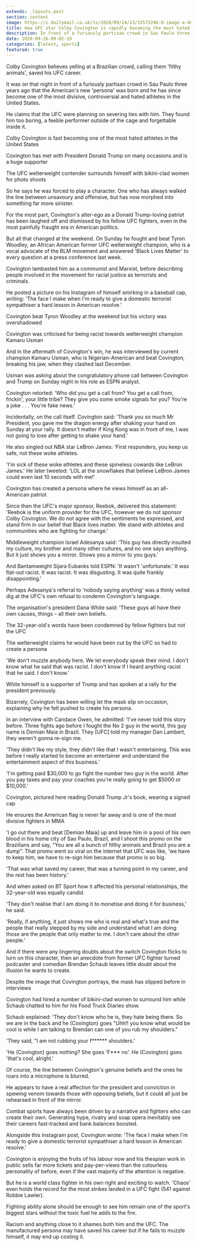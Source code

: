 ```yaml
---
extends: _layouts.post
section: content
image: https://i.dailymail.co.uk/1s/2020/09/24/13/33572246-0-image-a-46_1600950130786.jpg 
title: How UFC star Colby Covington is rapidly becoming the most hated athlete in the United States 
description: In front of a furiously partisan crowd in Sau Paulo three years ago Colby Covingtons new persona was born and he has since become one of the most divisive, and hated athletes in the US. 
date: 2020-09-26-09-02-19 
categories: [latest, sports] 
featured: true 
--- 
```

Colby Covington believes yelling at a Brazilian crowd, calling them 'filthy animals', saved his UFC career. 

It was on that night in front of a furiously partisan crowd in Sau Paulo three years ago that the American's new 'persona' was born and he has since become one of the most divisive, controversial and hated athletes in the United States. 

He claims that the UFC were planning on severing ties with him. They found him too boring, a feeble performer outside of the cage and forgettable inside it.

Colby Covington is fast becoming one of the most hated athletes in the United States 

Covington has met with President Donald Trump on many occasions and is a huge supporter

The UFC welterweight contender surrounds himself with bikini-clad women for photo shoots

So he says he was forced to play a character. One who has always walked the line between unsavoury and offensive, but has now morphed into something far more sinister. 

For the most part, Covington's alter-ego as a Donald Trump-loving patriot has been laughed off and dismissed by his fellow UFC fighters, even in the most painfully fraught era in American politics. 

But all that changed at the weekend. On Sunday he fought and beat Tyron Woodley, an African American former UFC welterweight champion, who is a vocal advocate of the BLM movement and answered 'Black Lives Matter' to every question at a press conference last week.

Covington lambasted him as a communist and Marxist, before describing people involved in the movement for racial justice as terrorists and criminals. 

He posted a picture on his Instagram of himself smirking in a baseball cap, writing: 'The face I make when I'm ready to give a domestic terrorist sympathiser a hard lesson in American resolve.'

Covington beat Tyron Woodley at the weekend but his victory was overshadowed 

Covington was criticised for being racist towards welterweight champion Kamaru Usman

And in the aftermath of Covington's win, he was interviewed by current champion Kamaru Usman, who is Nigerian-American and beat Covington, breaking his jaw, when they clashed last December. 

Usman was asking about the congratulatory phone call between Covington and Trump on Sunday night in his role as ESPN analyst.

Covington retorted: 'Who did you get a call from? You get a call from, frickin', your little tribe? They give you some smoke signals for you? You're a joke . . . You're fake news.'

Incidentally, on the call itself. Covington said: 'Thank you so much Mr President, you gave me the dragon energy after shaking your hand on Sunday at your rally. It doesn't matter if King Kong was in front of me, I was not going to lose after getting to shake your hand.'

He also singled out NBA star LeBron James: 'First responders, you keep us safe, not these woke athletes.

'I'm sick of these woke athletes and these spineless cowards like LeBron James.' He later tweeted: 'LOL at the snowflakes that believe LeBron James could even last 10 seconds with me!' 

Covington has created a persona where he views himself as an all-American patriot

Since then the UFC's major sponsor, Reebok, delivered this statement: 'Reebok is the uniform provider for the UFC, however we do not sponsor Colby Covington. We do not agree with the sentiments he expressed, and stand firm in our belief that Black lives matter. We stand with athletes and communities who are fighting for change.'

Middleweight champion Israel Adesanya said: 'This guy has directly insulted my culture, my brother and many other cultures, and no one says anything. But it just shows you a mirror. Shows you a mirror to you guys.'

And Bantamweight Sijara Eubanks told ESPN: 'It wasn't 'unfortunate.' It was flat-out racist. It was racist. It was disgusting. It was quite frankly disappointing.'

Perhaps Adesanya's referral to 'nobody saying anything' was a thinly veiled dig at the UFC's own refusal to condemn Covington's language. 

The organisation's president Dana White said: 'These guys all have their own causes, things – all their own beliefs. 

The 32-year-old's words have been condemned by fellow fighters but not the UFC 

The welterweight claims he would have been cut by the UFC so had to create a persona 

'We don't muzzle anybody here. We let everybody speak their mind. I don't know what he said that was racist. I don't know if I heard anything racist that he said. I don't know.'

White himself is a supporter of Trump and has spoken at a rally for the president previously. 

Bizarrely, Covington has been willing let the mask slip on occasion, explaining why he felt pushed to create his persona. 

In an interview with Candace Owen, he admitted: 'I've never told this story before. Three fights ago before I fought the No 2 guy in the world, this guy name is Demian Maia in Brazil. They [UFC] told my manager Dan Lambert, they weren't gonna re-sign me. 

'They didn't like my style, they didn't like that I wasn't entertaining. This was before I really started to become an entertainer and understand the entertainment aspect of this business.' 

'I'm getting paid $30,000 to go fight the number two guy in the world. After you pay taxes and pay your coaches you're really going to get $5000 or $10,000.'

Covington, pictured here reading Donald Trump Jr's book, wearing a signed cap 

He ensures the American flag is never far away and is one of the most divisive fighters in MMA

'I go out there and beat [Demian Maia] up and leave him in a pool of his own blood in his home city of Sao Paulo, Brazil, and I shoot this promo on the Brazilians and say, "You are all a bunch of filthy animals and Brazil you are a dump". That promo went so viral on the internet that UFC was like, 'we have to keep him, we have to re-sign him because that promo is so big. 

'That was what saved my career, that was a turning point in my career, and the rest has been history.'

And when asked on BT Sport how it affected his personal relationships, the 32-year-old was equally candid.

'They don't realise that I am doing it to monetise and doing it for business,' he said. 

'Really, if anything, it just shows me who is real and what's true and the people that really stepped by my side and understand what I am doing those are the people that only matter to me. I don't care about the other people.' 

And if there were any lingering doubts about the switch Covington flicks to turn on this character, then an anecdote from former UFC fighter turned podcaster and comedian Brendan Schaub leaves little doubt about the illusion he wants to create.  

Despite the image that Covington portrays, the mask has slipped before in interviews

Covington had hired a number of bikini-clad women to surround him while Schaub chatted to him for his Food Truck Diaries show. 

Schaub explained: 'They don't know who he is, they hate being there. So we are in the back and he (Covington) goes "Uhh!! you know what would be cool is while I am talking to Brendan can one of you rub my shoulders."

'They said, "I am not rubbing your f****** shoulders.' 

'He (Covington) goes nothing? She goes 'F*** no'. He (Covington) goes 'that's cool, alright.'

Of course, the line between Covington's genuine beliefs and the ones he roars into a microphone is blurred. 

He appears to have a real affection for the president and conviction in spewing venom towards those with opposing beliefs, but it could all just be rehearsed in front of the mirror. 

Combat sports have always been driven by a narrative and fighters who can create their own. Generating hype, rivalry and soap opera inevitably see their careers fast-tracked and bank balances boosted. 

Alongside this Instagram post, Covington wrote: 'The face I make when I'm ready to give a domestic terrorist sympathiser a hard lesson in American resolve.'

Covington is enjoying the fruits of his labour now and his thespian work in public sells far more tickets and pay-per-views than the colourless personality of before, even if the vast majority of the attention is negative. 

But he is a world class fighter in his own right and exciting to watch. 'Chaos' even holds the record for the most strikes landed in a UFC fight (541 against Robbie Lawler). 

Fighting ability alone should be enough to see him remain one of the sport's biggest stars without the toxic fuel he adds to the fire. 

Racism and anything close to it shames both him and the UFC. The manufactured persona may have saved his career but if he fails to muzzle himself, it may end up costing it. 

